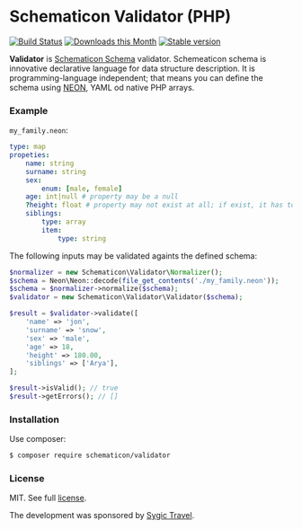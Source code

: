 Schematicon Validator (PHP)
===========================

[![Build Status](https://travis-ci.org/schematicon/validator-php.svg?branch=master)](https://travis-ci.org/schematicon/validator-php)
[![Downloads this Month](https://img.shields.io/packagist/dm/schematicon/validator.svg?style=flat)](https://packagist.org/packages/schematicon/validator)
[![Stable version](http://img.shields.io/packagist/v/schematicon/validator.svg?style=flat)](https://packagist.org/packages/schematicon/validator)

**Validator** is [Schematicon Schema](https://github.com/schematicon/spec) validator. Schemeaticon schema is innovative declarative language for data structure description. It is programming-language independent; that means you can define the schema using [NEON](https://ne-on.org/), YAML od native PHP arrays.

### Example

`my_family.neon`:
```yaml
type: map
propeties:
	name: string
	surname: string
	sex:
		enum: [male, female]
	age: int|null # property may be a null
	?height: float # property may not exist at all; if exist, it has to be a float
	siblings:
		type: array
		item:
			type: string
```

The following inputs may be validated againts the defined schema:
```php
$normalizer = new Schematicon\Validator\Normalizer();
$schema = Neon\Neon::decode(file_get_contents('./my_family.neon'));
$schema = $normalizer->normalize($schema);
$validator = new Schematicon\Validator\Validator($schema);

$result = $validator->validate([
	'name' => 'jon',
	'surname' => 'snow',
	'sex' => 'male',
	'age' => 18,
	'height' => 180.00,
	'siblings' => ['Arya'],
];

$result->isValid(); // true
$result->getErrors(); // []
```

### Installation

Use composer:

```bash
$ composer require schematicon/validator
```

### License

MIT. See full [license](license.md).

The development was sponsored by [Sygic Travel](https://travel.sygic.com).
